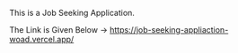 This is a Job Seeking Application.

The Link is Given Below -> https://job-seeking-appliaction-woad.vercel.app/
